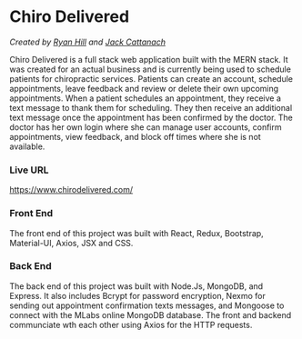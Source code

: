 # Chiro Delivered
*Created by [Ryan Hill](https://github.com/ryan-hill83) and [Jack Cattanach](https://github.com/jcattanach)*

Chiro Delivered is a full stack web application built with the MERN stack.  It was created for an actual business and is currently being used to schedule patients for chiropractic services. Patients can create an account, schedule appointments, leave feedback and review or delete their own upcoming appointments. When a patient schedules an appointment, they receive a text message to thank them for scheduling. They then receive an additional text message once the appointment has been confirmed by the doctor. The doctor has her own login where she can manage user accounts, confirm appointments, view feedback, and block off times where she is not available. 

### Live URL ###

https://www.chirodelivered.com/

### Front End ###

The front end of this project was built with React, Redux, Bootstrap, Material-UI, Axios, JSX and CSS.

### Back End ###

The back end of this project was built with Node.Js, MongoDB, and Express. It also includes Bcrypt for password encryption, Nexmo for sending out appointment confirmation texts messages, and Mongoose to connect with the MLabs online MongoDB database. The front and backend communciate wth each other using Axios for the HTTP requests.
